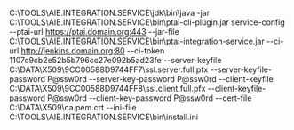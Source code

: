 C:\TOOLS\AIE.INTEGRATION.SERVICE\jdk\bin\java -jar C:\TOOLS\AIE.INTEGRATION.SERVICE\bin\ptai-cli-plugin.jar service-config --ptai-url https://ptai.domain.org:443 --jar-file C:\TOOLS\AIE.INTEGRATION.SERVICE\bin\ptai-integration-service.jar --ci-url http://jenkins.domain.org:80 --ci-token 1107c9cb2e52b5b796cc27e092b5ad23fe --server-keyfile C:\DATA\X509\9CC00588D9744FF7\ssl.server.full.pfx --server-keyfile-password P@ssw0rd --server-key-password P@ssw0rd --client-keyfile C:\DATA\X509\9CC00588D9744FF8\ssl.client.full.pfx --client-keyfile-password P@ssw0rd --client-key-password P@ssw0rd --cert-file C:\DATA\X509\ca.pem.crt --ini-file C:\TOOLS\AIE.INTEGRATION.SERVICE\bin\install.ini